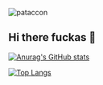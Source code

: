 ![pataccon](https://github.com/pataccon/pataccon/pataccon.png)
## Hi there fuckas 👋

[![Anurag's GitHub stats](https://github-readme-stats.vercel.app/api?username=pataccon&show_icons=true&theme=transparent)](https://github.com/anuraghazra/github-readme-stats)

[![Top Langs](https://github-readme-stats.vercel.app/api/top-langs/?username=pataccon&layout=donut&theme=transparent&langs_count=6)](https://github.com/anuraghazra/github-readme-stats)
<!--
**pataccon/pataccon** is a ✨ _special_ ✨ repository because its `README.md` (this file) appears on your GitHub profile.

Here are some ideas to get you started:

- 🔭 I’m currently working on ...
- 🌱 I’m currently learning ...
- 👯 I’m looking to collaborate on ...
- 🤔 I’m looking for help with ...
- 💬 Ask me about ...
- 📫 How to reach me: ...
- 😄 Pronouns: ...
- ⚡ Fun fact: ...
-->
